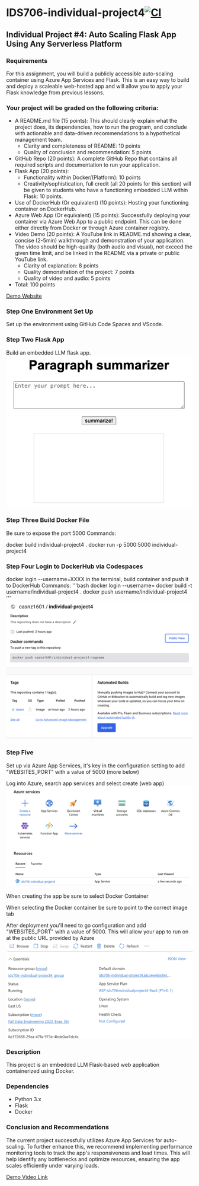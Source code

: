 # IDS706-individual-project4[![CI](https://github.com/nogibjj/IDS706-individual-project4/actions/workflows/ci.yml/badge.svg)](https://github.com/nogibjj/IDS706-individual-project4/actions/workflows/ci.yml) 

## Individual Project #4: Auto Scaling Flask App Using Any Serverless Platform
### Requirements
For this assignment, you will build a publicly accessible auto-scaling container using Azure App Services and Flask. This is an easy way to build and deploy a scaleable web-hosted app and will allow you to apply your Flask knowledge from previous lessons.

### Your project will be graded on the following criteria:
- A README.md file (15 points): This should clearly explain what the project does, its dependencies, how to run the program, and conclude with actionable and data-driven recommendations to a hypothetical management team.
    - Clarity and completeness of README: 10 points
    - Quality of conclusion and recommendation: 5 points
- GitHub Repo (20 points): A complete GitHub Repo that contains all required scripts and documentation to run your application.
- Flask App (20 points):
    - Functionality within Docker/(Platform): 10 points
    - Creativity/sophistication, full credit (all 20 points for this section) will be given to students who have a functioning embedded LLM within Flask: 10 points.
- Use of DockerHub (Or equivalent) (10 points): Hosting your functioning container on DockerHub.   
- Azure Web App (Or equivalent) (15 points): Successfully deploying your container via Azure Web App to a public endpoint. This can be done either directly from Docker or through Azure container registry.
- Video Demo (20 points): A YouTube link in README.md showing a clear, concise (2-5min) walkthrough and demonstration of your application. The video should be high-quality (both audio and visual), not exceed the given time limit, and be linked in the README via a private or public YouTube link.
    - Clarity of explanation: 8 points
    - Quality demonstration of the project: 7 points
    - Quality of video and audio: 5 points
- Total: 100 points

[Demo Website](https://ids706-individual-project4.azurewebsites.net/)


### Step One Environment Set Up
Set up the environment using GitHub Code Spaces and VScode.


### Step Two Flask App
Build an embedded LLM flask app. 
![image](1.png)

### Step Three Build Docker File
Be sure to expose the port 5000 Commands:

docker build individual-project4 .
docker run -p 5000:5000 individual-project4

### Step Four Login to DockerHub via Codespaces
docker login --username=XXXX in the terminal, build container and push it to DockerHub Commands:
'''bash
docker login --username=
docker build -t username/individual-project4 .
docker push username/individual-project4
'''
![image](2.png)


### Step Five
Set up via Azure App Services, it's key in the configuration setting to add "WEBSITES_PORT" with a value of 5000 (more below)

Log into Azure, search app services and select create (web app)
![image](3.png)

When creating the app be sure to select Docker Container

When selecting the Docker container be sure to point to the correct image tab

After deployment you'll need to go configuration and add "WEBSITES_PORT" with a value of 5000. 
This will allow your app to run on at the public URL provided by Azure
![image](4.png)


### Description
This project is an embedded LLM Flask-based web application containerized using Docker. 

### Dependencies
- Python 3.x
- Flask
- Docker


### Conclusion and Recommendations
The current project successfully utilizes Azure App Services for auto-scaling. To further enhance this, we recommend implementing performance monitoring tools to track the app's responsiveness and load times. This will help identify any bottlenecks and optimize resources, ensuring the app scales efficiently under varying loads.


[Demo Video Link](https://youtu.be/YNDkSy3NCzk)
